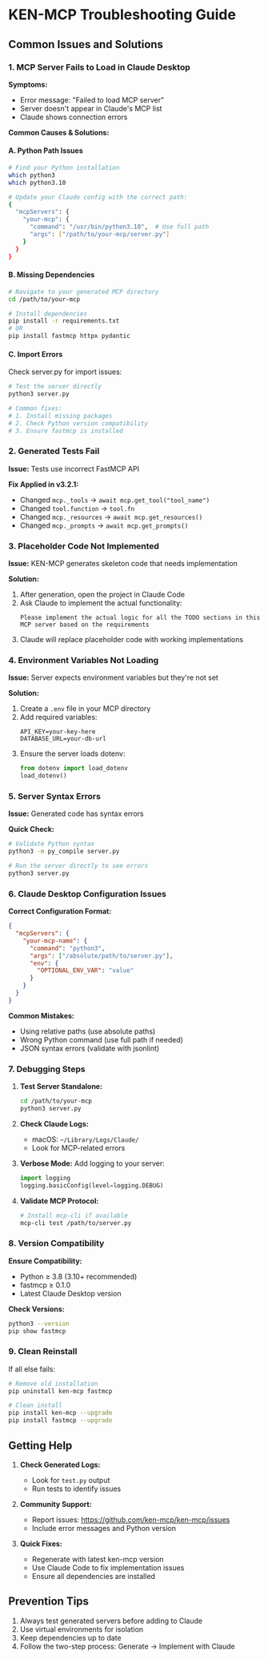 # KEN-MCP Troubleshooting Guide

## Common Issues and Solutions

### 1. MCP Server Fails to Load in Claude Desktop

**Symptoms:**
- Error message: "Failed to load MCP server"
- Server doesn't appear in Claude's MCP list
- Claude shows connection errors

**Common Causes & Solutions:**

#### A. Python Path Issues
```bash
# Find your Python installation
which python3
which python3.10

# Update your Claude config with the correct path:
{
  "mcpServers": {
    "your-mcp": {
      "command": "/usr/bin/python3.10",  # Use full path
      "args": ["/path/to/your-mcp/server.py"]
    }
  }
}
```

#### B. Missing Dependencies
```bash
# Navigate to your generated MCP directory
cd /path/to/your-mcp

# Install dependencies
pip install -r requirements.txt
# OR
pip install fastmcp httpx pydantic
```

#### C. Import Errors
Check server.py for import issues:
```bash
# Test the server directly
python3 server.py

# Common fixes:
# 1. Install missing packages
# 2. Check Python version compatibility
# 3. Ensure fastmcp is installed
```

### 2. Generated Tests Fail

**Issue:** Tests use incorrect FastMCP API

**Fix Applied in v3.2.1:**
- Changed `mcp._tools` → `await mcp.get_tool("tool_name")`
- Changed `tool.function` → `tool.fn`
- Changed `mcp._resources` → `await mcp.get_resources()`
- Changed `mcp._prompts` → `await mcp.get_prompts()`

### 3. Placeholder Code Not Implemented

**Issue:** KEN-MCP generates skeleton code that needs implementation

**Solution:**
1. After generation, open the project in Claude Code
2. Ask Claude to implement the actual functionality:
   ```
   Please implement the actual logic for all the TODO sections in this MCP server based on the requirements
   ```
3. Claude will replace placeholder code with working implementations

### 4. Environment Variables Not Loading

**Issue:** Server expects environment variables but they're not set

**Solution:**
1. Create a `.env` file in your MCP directory
2. Add required variables:
   ```
   API_KEY=your-key-here
   DATABASE_URL=your-db-url
   ```
3. Ensure the server loads dotenv:
   ```python
   from dotenv import load_dotenv
   load_dotenv()
   ```

### 5. Server Syntax Errors

**Issue:** Generated code has syntax errors

**Quick Check:**
```bash
# Validate Python syntax
python3 -m py_compile server.py

# Run the server directly to see errors
python3 server.py
```

### 6. Claude Desktop Configuration Issues

**Correct Configuration Format:**
```json
{
  "mcpServers": {
    "your-mcp-name": {
      "command": "python3",
      "args": ["/absolute/path/to/server.py"],
      "env": {
        "OPTIONAL_ENV_VAR": "value"
      }
    }
  }
}
```

**Common Mistakes:**
- Using relative paths (use absolute paths)
- Wrong Python command (use full path if needed)
- JSON syntax errors (validate with jsonlint)

### 7. Debugging Steps

1. **Test Server Standalone:**
   ```bash
   cd /path/to/your-mcp
   python3 server.py
   ```

2. **Check Claude Logs:**
   - macOS: `~/Library/Logs/Claude/`
   - Look for MCP-related errors

3. **Verbose Mode:**
   Add logging to your server:
   ```python
   import logging
   logging.basicConfig(level=logging.DEBUG)
   ```

4. **Validate MCP Protocol:**
   ```bash
   # Install mcp-cli if available
   mcp-cli test /path/to/server.py
   ```

### 8. Version Compatibility

**Ensure Compatibility:**
- Python ≥ 3.8 (3.10+ recommended)
- fastmcp ≥ 0.1.0
- Latest Claude Desktop version

**Check Versions:**
```bash
python3 --version
pip show fastmcp
```

### 9. Clean Reinstall

If all else fails:
```bash
# Remove old installation
pip uninstall ken-mcp fastmcp

# Clean install
pip install ken-mcp --upgrade
pip install fastmcp --upgrade
```

## Getting Help

1. **Check Generated Logs:**
   - Look for `test.py` output
   - Run tests to identify issues

2. **Community Support:**
   - Report issues: https://github.com/ken-mcp/ken-mcp/issues
   - Include error messages and Python version

3. **Quick Fixes:**
   - Regenerate with latest ken-mcp version
   - Use Claude Code to fix implementation issues
   - Ensure all dependencies are installed

## Prevention Tips

1. Always test generated servers before adding to Claude
2. Use virtual environments for isolation
3. Keep dependencies up to date
4. Follow the two-step process: Generate → Implement with Claude